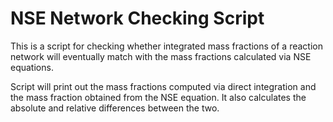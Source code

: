 # NSE Network Checking Script

This is a script for checking whether integrated mass fractions of
a reaction network will eventually match with the mass fractions
calculated via NSE equations.

Script will print out the mass fractions computed via direct integration
and the mass fraction obtained from the NSE equation. It also calculates
the absolute and relative differences between the two.
